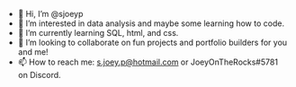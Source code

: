 - 👋 Hi, I’m @sjoeyp
- 👀 I’m interested in data analysis and maybe some learning how to code.
- 🌱 I’m currently learning SQL, html, and css.
- 💞️ I’m looking to collaborate on fun projects and portfolio builders for you and me!
- 📫 How to reach me: s.joey.p@hotmail.com or JoeyOnTheRocks#5781 on Discord.

<!---
sjoeyp/JoeyOnTheRocks is a ✨ special ✨ repository because its `README.md` (this file) appears on your GitHub profile.
You can click the Preview link to take a look at your changes.
--->
